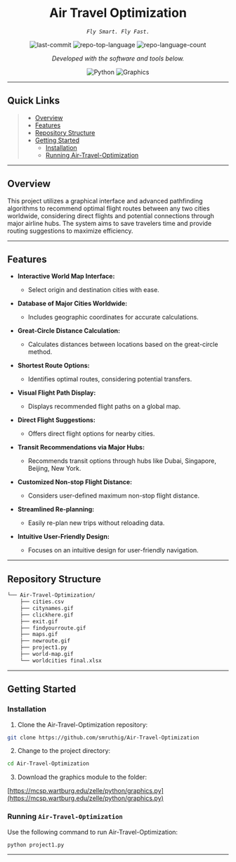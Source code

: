 <p align="center">
    <h1 align="center">Air Travel Optimization</h1>
</p>
<p align="center">
    <em><code>Fly Smart. Fly Fast.</code></em>
</p>
<p align="center">
	<img src="https://img.shields.io/github/last-commit/smruthig/Air-Travel-Optimization?style=flat&logo=git&logoColor=white&color=0080ff" alt="last-commit">
	<img src="https://img.shields.io/github/languages/top/smruthig/Air-Travel-Optimization?style=flat&color=0080ff" alt="repo-top-language">
	<img src="https://img.shields.io/github/languages/count/smruthig/Air-Travel-Optimization?style=flat&color=0080ff" alt="repo-language-count">
<p>
<p align="center">
		<em>Developed with the software and tools below.</em>
</p>
<p align="center">
	<img src="https://img.shields.io/badge/Python-3776AB.svg?style=flat&logo=Python&logoColor=white" alt="Python">
    <img src="https://img.shields.io/badge/Python_Graphics-3776AB.svg?style=flat&logo=Python-Graphics&logoColor=white" alt="Graphics">
</p>
<hr>

## Quick Links

> -   [ Overview](#overview)
> -   [ Features](#features)
> -   [ Repository Structure](#repository-structure)
> -   [ Getting Started](#getting-started)
>     -   [ Installation](#installation)
>     -   [Running Air-Travel-Optimization](#running-air-travel-optimization)


---

## Overview

This project utilizes a graphical interface and advanced pathfinding algorithms to recommend optimal flight routes between any two cities worldwide, considering direct flights and potential connections through major airline hubs. The system aims to save travelers time and provide routing suggestions to maximize efficiency.

---

## Features

-   **Interactive World Map Interface:**

    -   Select origin and destination cities with ease.

-   **Database of Major Cities Worldwide:**

    -   Includes geographic coordinates for accurate calculations.

-   **Great-Circle Distance Calculation:**

    -   Calculates distances between locations based on the great-circle method.

-   **Shortest Route Options:**

    -   Identifies optimal routes, considering potential transfers.

-   **Visual Flight Path Display:**

    -   Displays recommended flight paths on a global map.

-   **Direct Flight Suggestions:**

    -   Offers direct flight options for nearby cities.

-   **Transit Recommendations via Major Hubs:**

    -   Recommends transit options through hubs like Dubai, Singapore, Beijing, New York.

-   **Customized Non-stop Flight Distance:**

    -   Considers user-defined maximum non-stop flight distance.

-   **Streamlined Re-planning:**

    -   Easily re-plan new trips without reloading data.

-   **Intuitive User-Friendly Design:**
    -   Focuses on an intuitive design for user-friendly navigation.

---

## Repository Structure

```sh
└── Air-Travel-Optimization/
    ├── cities.csv
    ├── citynames.gif
    ├── clickhere.gif
    ├── exit.gif
    ├── findyourroute.gif
    ├── maps.gif
    ├── newroute.gif
    ├── project1.py
    ├── world-map.gif
    └── worldcities final.xlsx
```

---

## Getting Started

### Installation

1. Clone the Air-Travel-Optimization repository:

```sh
git clone https://github.com/smruthig/Air-Travel-Optimization
```

2. Change to the project directory:

```sh
cd Air-Travel-Optimization
```

3. Download the graphics module to the folder:


[https://mcsp.wartburg.edu/zelle/python/graphics.py](https://mcsp.wartburg.edu/zelle/python/graphics.py)


### Running `Air-Travel-Optimization`

Use the following command to run Air-Travel-Optimization:

```sh
python project1.py
```

---
